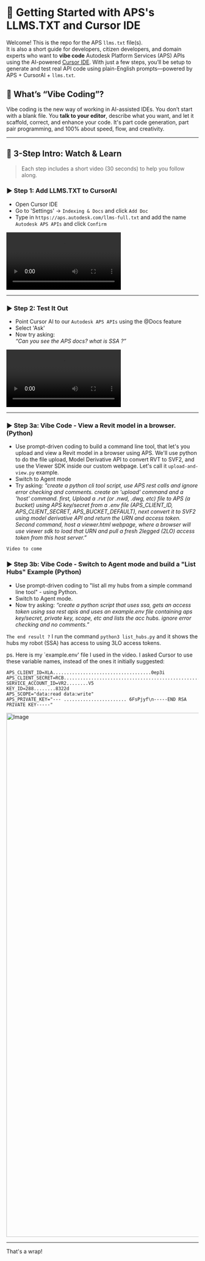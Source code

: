# 🚀 Getting Started with APS's LLMS.TXT and Cursor IDE

Welcome! This is the repo for the APS `llms.txt` file(s).  
It is also a short guide for developers, citizen developers, and domain experts who want to **vibe code** Autodesk Platform Services (APS) APIs using the AI-powered [Cursor IDE](https://www.cursor.so/). With just a few steps, you’ll be setup to generate and test real API code using plain-English prompts—powered by APS + CursorAI + `llms.txt`.

## 🧠 What’s “Vibe Coding”?

Vibe coding is the new way of working in AI-assisted IDEs. You don’t start with a blank file. You **talk to your editor**, describe what you want, and let it scaffold, correct, and enhance your code. It's part code generation, part pair programming, and 100% about speed, flow, and creativity.

---

## 🎥 3-Step Intro: Watch & Learn

> Each step includes a short video (30 seconds) to help you follow along.

### ▶️ Step 1: Add LLMS.TXT to CursorAI
- Open Cursor IDE
- Go to 'Settings' -> `Indexing & Docs` and click `Add Doc`
- Type in `https://aps.autodesk.com/llms-full.txt` and add the name `Autodesk APS APIs` and click `Confirm`

<video src="https://github.com/user-attachments/assets/0bbb7b67-f305-4619-b898-2263bb5b28bb"></video>



---

### ▶️ Step 2: Test It Out
- Point Cursor AI to our `Autodesk APS APIs` using the @Docs feature
- Select 'Ask'
- Now try asking:  
  _“Can you see the APS docs?  what is SSA ?”_

<video src="https://github.com/user-attachments/assets/321bb801-b8b6-466d-a028-8d6f5be38109"></video>

---

### ▶️ Step 3a: Vibe Code - View a Revit model in a browser.  (Python)
- Use prompt-driven coding to build a command line tool, that let's you upload and view a Revit model in a browser using APS.  We'll use python to do the file upload, Model Derivative API to convert RVT to SVF2, and use the Viewer SDK inside our custom webpage. Let's call it `upload-and-view.py` example.
- Switch to Agent mode
- Try asking:
_“create a python cli tool script, use APS rest calls and ignore error checking and comments.  create an 'upload' command and a 'host' command.  first, Upload a .rvt (or .nwd, .dwg, etc) file to APS (a bucket) using APS key/secret from a .env file (APS_CLIENT_ID, APS_CLIENT_SECRET, APS_BUCKET_DEFAULT), next convert it to SVF2 using model derivative API and return the URN and access token.  Second command, host a viewer.html webpage, where a browser will use viewer sdk to load that URN and pull a fresh 2legged (2LO) access token from this host server.”_
  
```
Video to come
```

### ▶️ Step 3b: Vibe Code - Switch to Agent mode and build a "List Hubs" Example (Python)
- Use prompt-driven coding to "list all my hubs from a simple command line tool" - using Python.
- Switch to Agent mode.
- Now try asking:
_“create a python script that uses ssa, gets an access token using ssa rest apis and uses an example.env file containing aps key/secret, private key, scope, etc and lists the acc hubs. ignore error checking and no comments.”_

`The end result ?`  I run the command `python3 list_hubs.py` and it shows the hubs my robot (SSA) has access to using 3LO access tokens.

ps.  Here is my `example.env' file I used in the video.  I asked Cursor to use these variable names, instead of the ones it initially suggested:

```
APS_CLIENT_ID=XLA....................................0ep3i
APS_CLIENT_SECRET=RCB...................................................84e
SERVICE_ACCOUNT_ID=VR2........V5
KEY_ID=288........8322d
APS_SCOPE="data:read data:write"
APS_PRIVATE_KEY="--- ....................... 6FsPjyf\n-----END RSA PRIVATE KEY-----"
```

<a href="https://public-blogs.s3.us-west-2.amazonaws.com/step3-get-list-of-hubs.mp4"><img width="1368" alt="Image" src="https://github.com/user-attachments/assets/7012de00-a352-449c-beff-0655521cddef" /></a>

---

That's a wrap!
